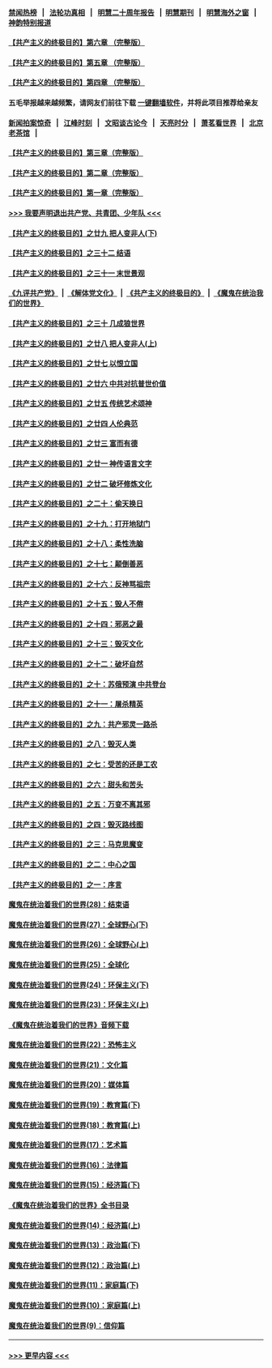 #### [禁闻热榜](热点新闻.md?=0)  &nbsp;&nbsp;|&nbsp;&nbsp; [法轮功真相](https://github.com/gfw-breaker/truth/blob/master/README.md?=0) &nbsp;&nbsp;|&nbsp;&nbsp; [明慧二十周年报告](https://github.com/gfw-breaker/mh-reports/blob/master/README.md?=0) &nbsp;&nbsp;|&nbsp;&nbsp;[明慧期刊](https://github.com/gfw-breaker/mh-qikan) &nbsp;&nbsp;|&nbsp;&nbsp; [明慧海外之窗](https://github.com/gfw-breaker/mh-news/blob/master/README.md?=0) &nbsp;&nbsp;|&nbsp;&nbsp; [神韵特别报道](https://github.com/gfw-breaker/mh-news/blob/master/shenyun.md?=0)
#### [【共产主义的终极目的】第六章 （完整版）](../pages/nsc422/n11428913.md?t=03080303) 
#### [【共产主义的终极目的】第五章 （完整版）](../pages/nsc422/n11428912.md?t=03080303) 
#### [【共产主义的终极目的】第四章 （完整版）](../pages/nsc422/n11428907.md?t=03080303) 
#### 五毛举报越来越频繁，请网友们前往下载 [一键翻墙软件](https://github.com/gfw-breaker/ssr-accounts)，并将此项目推荐给亲友
#### [新闻拍案惊奇](https://github.com/gfw-breaker/banned-news/blob/master/pages/link4.md) &nbsp;&nbsp;|&nbsp;&nbsp; [江峰时刻](https://github.com/gfw-breaker/banned-news/blob/master/pages/link4.md) &nbsp;&nbsp;|&nbsp;&nbsp; [文昭谈古论今](https://github.com/gfw-breaker/banned-news/blob/master/pages/link4.md) &nbsp;&nbsp;|&nbsp;&nbsp; [天亮时分](https://github.com/gfw-breaker/banned-news/blob/master/pages/link4.md) &nbsp;&nbsp;|&nbsp;&nbsp; [萧茗看世界](https://github.com/gfw-breaker/banned-news/blob/master/pages/link4.md) &nbsp;&nbsp;|&nbsp;&nbsp; [北京老茶馆](https://github.com/gfw-breaker/banned-news/blob/master/pages/link4.md) &nbsp;&nbsp;|&nbsp;&nbsp; 
#### [【共产主义的终极目的】第三章（完整版）](../pages/nsc422/n11428848.md?t=03080303) 
#### [【共产主义的终极目的】第二章（完整版）](../pages/nsc422/n11428831.md?t=03080303) 
#### [【共产主义的终极目的】第一章（完整版）](../pages/nsc422/n11417651.md?t=03080303) 
#### [>>> 我要声明退出共产党、共青团、少年队 <<<](https://github.com/begood0513/goodnews/blob/master/quit/letter.md) 
#### [【共产主义的终极目的】之廿九 把人变非人(下)](../pages/nsc422/n11344140.md?t=03080303) 
#### [【共产主义的终极目的】之三十二 结语](../pages/nsc422/n11360535.md?t=03080303) 
#### [【共产主义的终极目的】之三十一 末世景观](../pages/nsc422/n11351129.md?t=03080303) 
#### [《九评共产党》](https://github.com/begood0513/9ping.md/blob/master/README.md) &nbsp;|&nbsp; [《解体党文化》](../../../../jtdwh.md/blob/master/README.md)  &nbsp;|&nbsp; [《共产主义的终极目的》](../../../../gczydzjmd.md/blob/master/README.md) &nbsp;|&nbsp; [《魔鬼在统治我们的世界》](../../../../mgztzwmdsj.md/blob/master/README.md) 
#### [【共产主义的终极目的】之三十 几成狼世界](../pages/nsc422/n11348280.md?t=03080303) 
#### [【共产主义的终极目的】之廿八 把人变非人(上)](../pages/nsc422/n11340492.md?t=03080303) 
#### [【共产主义的终极目的】之廿七 以恨立国](../pages/nsc422/n11336944.md?t=03080303) 
#### [【共产主义的终极目的】之廿六 中共对抗普世价值](../pages/nsc422/n11324785.md?t=03080303) 
#### [【共产主义的终极目的】之廿五 传统艺术颂神](../pages/nsc422/n11296396.md?t=03080303) 
#### [【共产主义的终极目的】之廿四 人伦典范](../pages/nsc422/n11296397.md?t=03080303) 
#### [【共产主义的终极目的】之廿三 富而有德](../pages/nsc422/n11283598.md?t=03080303) 
#### [【共产主义的终极目的】之廿一 神传语言文字](../pages/nsc422/n11263265.md?t=03080303) 
#### [【共产主义的终极目的】之廿二 破坏修炼文化](../pages/nsc422/n11245728.md?t=03080303) 
#### [【共产主义的终极目的】之二十：偷天换日](../pages/nsc422/n11238846.md?t=03080303) 
#### [【共产主义的终极目的】之十九：打开地狱门](../pages/nsc422/n11206376.md?t=03080303) 
#### [【共产主义的终极目的】之十八：柔性洗脑](../pages/nsc422/n11199994.md?t=03080303) 
#### [【共产主义的终极目的】之十七：颠倒善恶](../pages/nsc422/n11179782.md?t=03080303) 
#### [【共产主义的终极目的】之十六：反神骂祖宗](../pages/nsc422/n11166798.md?t=03080303) 
#### [【共产主义的终极目的】之十五：毁人不倦](../pages/nsc422/n11166792.md?t=03080303) 
#### [【共产主义的终极目的】之十四：邪恶之最](../pages/nsc422/n11150249.md?t=03080303) 
#### [【共产主义的终极目的】之十三：毁灭文化](../pages/nsc422/n11135227.md?t=03080303) 
#### [【共产主义的终极目的】之十二：破坏自然](../pages/nsc422/n11135214.md?t=03080303) 
#### [【共产主义的终极目的】之十：苏俄预演 中共登台](../pages/nsc422/n11118424.md?t=03080303) 
#### [【共产主义的终极目的】之十一：屠杀精英](../pages/nsc422/n11118442.md?t=03080303) 
#### [【共产主义的终极目的】之九：共产邪灵一路杀](../pages/nsc422/n11114139.md?t=03080303) 
#### [【共产主义的终极目的】之八：毁灭人类](../pages/nsc422/n11108503.md?t=03080303) 
#### [【共产主义的终极目的】之七：受苦的还是工农](../pages/nsc422/n11101809.md?t=03080303) 
#### [【共产主义的终极目的】之六：甜头和苦头](../pages/nsc422/n11096971.md?t=03080303) 
#### [【共产主义的终极目的】之五：万变不离其邪](../pages/nsc422/n11091285.md?t=03080303) 
#### [【共产主义的终极目的】之四：毁灭路线图](../pages/nsc422/n11086284.md?t=03080303) 
#### [【共产主义的终极目的】之三：马克思魔变](../pages/nsc422/n11061941.md?t=03080303) 
#### [【共产主义的终极目的】之二：中心之国](../pages/nsc422/n11047728.md?t=03080303) 
#### [【共产主义的终极目的】之一：序言](../pages/nsc422/n11086077.md?t=03080303) 
#### [魔鬼在统治着我们的世界(28)：结束语](../pages/nsc422/n10936246.md?t=03080303) 
#### [魔鬼在统治着我们的世界(27)：全球野心(下)](../pages/nsc422/n10928319.md?t=03080303) 
#### [魔鬼在统治着我们的世界(26)：全球野心(上)](../pages/nsc422/n10900318.md?t=03080303) 
#### [魔鬼在统治着我们的世界(25)：全球化](../pages/nsc422/n10788205.md?t=03080303) 
#### [魔鬼在统治着我们的世界(24)：环保主义(下)](../pages/nsc422/n10695307.md?t=03080303) 
#### [魔鬼在统治着我们的世界(23)：环保主义(上)](../pages/nsc422/n10688613.md?t=03080303) 
#### [《魔鬼在统治着我们的世界》音频下载](../pages/nsc422/n10635553.md?t=03080303) 
#### [魔鬼在统治着我们的世界(22)：恐怖主义](../pages/nsc422/n10614727.md?t=03080303) 
#### [魔鬼在统治着我们的世界(21)：文化篇](../pages/nsc422/n10597706.md?t=03080303) 
#### [魔鬼在统治着我们的世界(20)：媒体篇](../pages/nsc422/n10586579.md?t=03080303) 
#### [魔鬼在统治着我们的世界(19)：教育篇(下)](../pages/nsc422/n10564808.md?t=03080303) 
#### [魔鬼在统治着我们的世界(18)：教育篇(上)](../pages/nsc422/n10526970.md?t=03080303) 
#### [魔鬼在统治着我们的世界(17)：艺术篇](../pages/nsc422/n10499093.md?t=03080303) 
#### [魔鬼在统治着我们的世界(16)：法律篇](../pages/nsc422/n10485969.md?t=03080303) 
#### [魔鬼在统治着我们的世界(15)：经济篇(下)](../pages/nsc422/n10469975.md?t=03080303) 
#### [《魔鬼在统治着我们的世界》全书目录](../pages/nsc422/n10464261.md?t=03080303) 
#### [魔鬼在统治着我们的世界(14)：经济篇(上)](../pages/nsc422/n10457370.md?t=03080303) 
#### [魔鬼在统治着我们的世界(13)：政治篇(下)](../pages/nsc422/n10448270.md?t=03080303) 
#### [魔鬼在统治着我们的世界(12)：政治篇(上)](../pages/nsc422/n10444576.md?t=03080303) 
#### [魔鬼在统治着我们的世界(11)：家庭篇(下)](../pages/nsc422/n10440961.md?t=03080303) 
#### [魔鬼在统治着我们的世界(10)：家庭篇(上)](../pages/nsc422/n10435448.md?t=03080303) 
#### [魔鬼在统治着我们的世界(9)：信仰篇](../pages/nsc422/n10432159.md?t=03080303) 

----
#### [ >>> 更早内容 <<< ](../indexes/nsc422-earlier.md)
